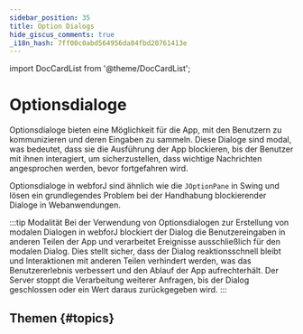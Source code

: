 ```yaml
---
sidebar_position: 35
title: Option Dialogs
hide_giscus_comments: true
_i18n_hash: 7ff00c0abd564956da84fbd20761413e
---
```

<!-- vale off -->
import DocCardList from '@theme/DocCardList';

# Optionsdialoge
<!-- vale on -->

Optionsdialoge bieten eine Möglichkeit für die App, mit den Benutzern zu kommunizieren und deren Eingaben zu sammeln. Diese Dialoge sind modal, was bedeutet, dass sie die Ausführung der App blockieren, bis der Benutzer mit ihnen interagiert, um sicherzustellen, dass wichtige Nachrichten angesprochen werden, bevor fortgefahren wird.

Optionsdialoge in webforJ sind ähnlich wie die `JOptionPane` in Swing und lösen ein grundlegendes Problem bei der Handhabung blockierender Dialoge in Webanwendungen.

:::tip Modalität
Bei der Verwendung von Optionsdialogen zur Erstellung von modalen Dialogen in webforJ blockiert der Dialog die Benutzereingaben in anderen Teilen der App und verarbeitet Ereignisse ausschließlich für den modalen Dialog. Dies stellt sicher, dass der Dialog reaktionsschnell bleibt und Interaktionen mit anderen Teilen verhindert werden, was das Benutzererlebnis verbessert und den Ablauf der App aufrechterhält. Der Server stoppt die Verarbeitung weiterer Anfragen, bis der Dialog geschlossen oder ein Wert daraus zurückgegeben wird.
:::

## Themen {#topics}

<DocCardList className="topics-section" />
